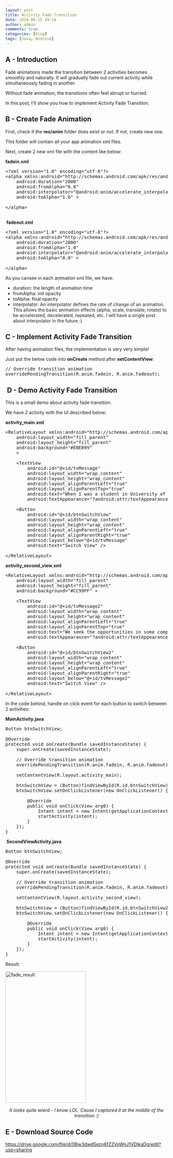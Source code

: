 ```yaml
---
layout: post
title: Activity Fade Transition
date: 2014-06-15 19:14
author: admin
comments: true
categories: [blog]
tags: [Java, Android]
---
```


<h2>A - Introduction</h2>
Fade animations made the transition between 2 activities becomes smoothly and naturally. It will gradually fade out current activity while simultaneously fading in another.

Without fade animation, the transitions often feel abrupt or hurried.

In this post, I'll show you how to implement Activity Fade Transition.

<!--more-->
<h2>B - Create Fade Animation</h2>
First, check if the <strong>res/anim</strong> folder does exist or not. If not, create new one.

This folder will contain all your app animation xml files.

Next, create 2 new xml file with the content like below:

<strong>fadein.xml</strong>

<pre>
&lt;?xml version=&quot;1.0&quot; encoding=&quot;utf-8&quot;?&gt;
&lt;alpha xmlns:android=&quot;http://schemas.android.com/apk/res/android&quot;
    android:duration=&quot;2000&quot;
    android:fromAlpha=&quot;0.0&quot;
    android:interpolator=&quot;@android:anim/accelerate_interpolator&quot;
    android:toAlpha=&quot;1.0&quot; &gt;

&lt;/alpha&gt;

</pre>

<strong> fadeout.xml</strong>

<pre>
&lt;?xml version=&quot;1.0&quot; encoding=&quot;utf-8&quot;?&gt;
&lt;alpha xmlns:android=&quot;http://schemas.android.com/apk/res/android&quot;
    android:duration=&quot;2000&quot;
    android:fromAlpha=&quot;1.0&quot;
    android:interpolator=&quot;@android:anim/accelerate_interpolator&quot;
    android:toAlpha=&quot;0.0&quot; &gt;

&lt;/alpha&gt;
</pre>

As you cansee in each animation xml file, we have:
<ul>
	<li>duration: the length of animation time</li>
	<li>fromAlpha: init opacity</li>
	<li>toAlpha: final opacity</li>
	<li>interpolator: <span style="color: #222222;">An interpolator defines the rate of change of an animation. This allows the basic animation effects (alpha, scale, translate, rotate) to be accelerated, decelerated, repeated, etc. I will have a single post about interpolator in the future :)</span></li>
</ul>
<h2>C - Implement Activity Fade Transition</h2>
After having animation files, the implementation is very very simple!

Just put the below code into <strong>onCreate</strong> method after <strong>setContentView</strong>:

<pre>
// Override transition animation
overridePendingTransition(R.anim.fadein, R.anim.fadeout);
</pre>

<h2> D - Demo Activity Fade Transition</h2>
This is a small demo about activity fade transition.

We have 2 activity with the UI described below:

<strong>activity_main.xml</strong>

<pre>
&lt;RelativeLayout xmlns:android=&quot;http://schemas.android.com/apk/res/android&quot;
    android:layout_width=&quot;fill_parent&quot;
    android:layout_height=&quot;fill_parent&quot;
    android:background=&quot;#EBEB99&quot;
    &gt;

    &lt;TextView
        android:id=&quot;@+id/tvMessage&quot;
        android:layout_width=&quot;wrap_content&quot;
        android:layout_height=&quot;wrap_content&quot;
        android:layout_alignParentLeft=&quot;true&quot;
        android:layout_alignParentTop=&quot;true&quot;
        android:text=&quot;When I was a student in University of Technical Education HCMC (UTE), me and my friends made up a team called Ice Tea 09.&quot;
        android:textAppearance=&quot;?android:attr/textAppearanceMedium&quot; /&gt;

    &lt;Button
        android:id=&quot;@+id/btnSwitchView&quot;
        android:layout_width=&quot;wrap_content&quot;
        android:layout_height=&quot;wrap_content&quot;
        android:layout_alignParentLeft=&quot;true&quot;
        android:layout_alignParentRight=&quot;true&quot;
        android:layout_below=&quot;@+id/tvMessage&quot;
        android:text=&quot;Switch View&quot; /&gt;

&lt;/RelativeLayout&gt;
</pre>

<strong>activity_second_view.xml</strong>

<pre>
&lt;RelativeLayout xmlns:android=&quot;http://schemas.android.com/apk/res/android&quot;
    android:layout_width=&quot;fill_parent&quot;
    android:layout_height=&quot;fill_parent&quot;
    android:background=&quot;#CC99FF&quot; &gt;

    &lt;TextView
        android:id=&quot;@+id/tvMessage2&quot;
        android:layout_width=&quot;wrap_content&quot;
        android:layout_height=&quot;wrap_content&quot;
        android:layout_alignParentLeft=&quot;true&quot;
        android:layout_alignParentTop=&quot;true&quot;
        android:text=&quot;We seek the opportunities in some competitions related to IT and achieved some awards. That’s the very first step for us to keep our head high, moving forward and chasing each other dreams.&quot;
        android:textAppearance=&quot;?android:attr/textAppearanceMedium&quot; /&gt;

    &lt;Button
        android:id=&quot;@+id/btnSwitchView2&quot;
        android:layout_width=&quot;wrap_content&quot;
        android:layout_height=&quot;wrap_content&quot;
        android:layout_alignParentLeft=&quot;true&quot;
        android:layout_alignParentRight=&quot;true&quot;
        android:layout_below=&quot;@+id/tvMessage2&quot;
        android:text=&quot;Switch View&quot; /&gt;

&lt;/RelativeLayout&gt;
</pre>

In the code behind, handle on click event for each button to switch between 2 activities:

<strong>MainActivity.java</strong>

<pre>
Button btnSwitchView;

@Override
protected void onCreate(Bundle savedInstanceState) {
	super.onCreate(savedInstanceState);

	// Override transition animation
	overridePendingTransition(R.anim.fadein, R.anim.fadeout);

	setContentView(R.layout.activity_main);

	btnSwitchView = (Button)findViewById(R.id.btnSwitchView);
	btnSwitchView.setOnClickListener(new OnClickListener() {

		@Override
		public void onClick(View arg0) {
			Intent intent = new Intent(getApplicationContext(), SecondViewActivity.class);
			startActivity(intent);
		}
	});
}
</pre>

<strong> SecondViewActivity.java</strong>

<pre>
Button btnSwitchView;

@Override
protected void onCreate(Bundle savedInstanceState) {
	super.onCreate(savedInstanceState);

	// Override transition animation
	overridePendingTransition(R.anim.fadein, R.anim.fadeout);

	setContentView(R.layout.activity_second_view);

	btnSwitchView = (Button)findViewById(R.id.btnSwitchView2);
	btnSwitchView.setOnClickListener(new OnClickListener() {

		@Override
		public void onClick(View arg0) {
			Intent intent = new Intent(getApplicationContext(), MainActivity.class);
			startActivity(intent);
		}
	});
}
</pre>

Result:

<img class="size-full wp-image-1716 aligncenter" src="http://icetea09.com/wp-content/uploads/2014/06/fade_result.png" alt="fade_result" width="250" height="409" />
<p style="text-align: center;"><em>It looks quite wierd - I know LOL. Cause I captured it at the middle of the transition :)</em></p>

<h2>E - Download Source Code</h2>
<a href="https://drive.google.com/file/d/0Bw3dwdSezn6fZ2VoWnJ1VDlkaDg/edit?usp=sharing" target="_blank">https://drive.google.com/file/d/0Bw3dwdSezn6fZ2VoWnJ1VDlkaDg/edit?usp=sharing</a>
